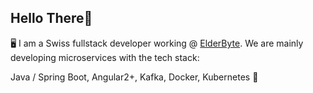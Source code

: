 ## Hello There👋

🖥️ I am a Swiss fullstack developer working @ [ElderByte](https://elderbyte.com/).
We are mainly developing microservices with the tech stack:

Java / Spring Boot, Angular2+, Kafka, Docker, Kubernetes 🚀
